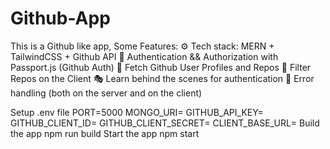# Github-App
This is a Github like app, Some Features:  ⚙️ Tech stack: MERN + TailwindCSS + Github API 🔑 Authentication &amp;&amp; Authorization with Passport.js (Github Auth) 👾 Fetch Github User Profiles and Repos 🚀 Filter Repos on the Client 🎭 Learn behind the scenes for authentication 🐛 Error handling (both on the server and on the client) 

Setup .env file
PORT=5000
MONGO_URI=
GITHUB_API_KEY=
GITHUB_CLIENT_ID=
GITHUB_CLIENT_SECRET=
CLIENT_BASE_URL=
Build the app
npm run build
Start the app
npm start
